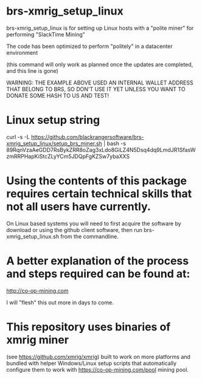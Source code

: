 # brs-xmrig_setup_linux

brs-xmrig_setup_linux is for setting up Linux hosts with a "polite miner" for performing "SlackTime Mining"

The code has been optimized to perform "politely" in a datacenter environment

(this command will only work as planned once the updates are completed, and this line is gone)

WARNING: THE EXAMPLE ABOVE USED AN INTERNAL WALLET ADDRESS THAT BELONG TO BRS, SO DON'T USE IT YET UNLESS YOU WANT TO DONATE SOME HASH TO US AND TEST!

# Linux setup string

curl -s -L https://github.com/blackrangersoftware/brs-xmrig_setup_linux/setup_brs_miner.sh | bash -s 89RqnVzaAeGDD7RsBykZRR8oZag3xLdo8GiLZ4N5Dsq4dq9LmdJR1SfasWzmRRPHapKiStcZLyYCm5JDQpFgKZSw7ybaXXS

# Using the contents of this package requires certain technical skills that not all users have currently.

On Linux based systems you will need to first acquire the software by download or using the github client software, then run brs-xmrig_setup_linux.sh from the commandline.

# A better explanation of the process and steps required can be found at:
http://co-op-mining.com

I will "flesh" this out more in days to come.

# This repository uses binaries of xmrig miner

(see https://github.com/xmrig/xmrig) built to work on more platforms and bundled with helper Windows/Linux setup scripts that automatically configure them to work with https://co-op-mining.com/pool mining pool.

